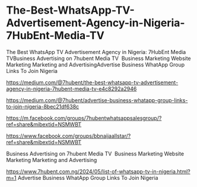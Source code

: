 # The-Best-WhatsApp-TV-Advertisement-Agency-in-Nigeria-7HubEnt-Media-TV
The Best WhatsApp TV Advertisement Agency in Nigeria: 7HubEnt Media TVBusiness Advertising on 7hubent Media TV  Business Marketing Website Marketing Marketing and AdvertisingAdvertise Business WhatApp Group Links To Join Nigeria


https://medium.com/@7hubent/the-best-whatsapp-tv-advertisement-agency-in-nigeria-7hubent-media-tv-e4c8292a2946

https://medium.com/@7hubent/advertise-business-whatapp-group-links-to-join-nigeria-8bec21df638c

https://m.facebook.com/groups/7hubentwhatsappsalesgroup/?ref=share&mibextid=NSMWBT

https://www.facebook.com/groups/bbnaijaallstar/?ref=share&mibextid=NSMWBT


Business Advertising on 7hubent Media TV 
Business Marketing
Website Marketing
Marketing and Advertising


https://www.7hubent.com.ng/2024/05/list-of-whatsapp-tv-in-nigeria.html?m=1
Advertise Business WhatApp Group Links To Join Nigeria
